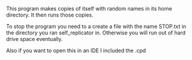 This program makes copies of itself with random names in its home directory. It then runs those copies.

To stop the program you need to a create a file with the name STOP.txt in the directory you ran self_replicator in. Otherwise you will run out of hard drive space eventually.

Also if you want to open this in an IDE I included the .cpd